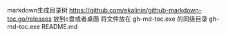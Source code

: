 markdown生成目录树 https://github.com/ekalinin/github-markdown-toc.go/releases 放到c盘或者桌面
将文件放在 gh-md-toc.exe 的同级目录
gh-md-toc.exe README.md